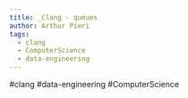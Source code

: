 ```yaml
---
title: _Clang - queues
author: Arthur Pieri
tags:
  - clang
  - ComputerScience
  - data-engineering
---
```

#clang #data-engineering #ComputerScience 
